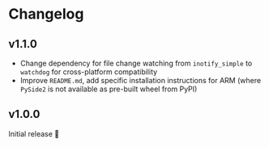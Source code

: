 # Changelog

## v1.1.0

- Change dependency for file change watching from `inotify_simple` to `watchdog` for
  cross-platform compatibility
- Improve `README.md`, add specific installation instructions for ARM (where `PySide2`
  is not available as pre-built wheel from PyPI)

## v1.0.0

Initial release 🥳
